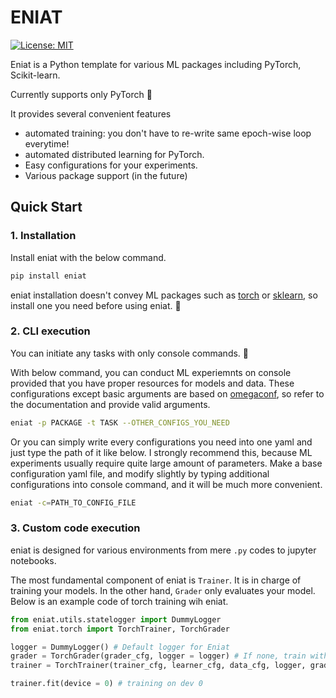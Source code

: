 #  ENIAT

[![License: MIT](https://img.shields.io/badge/License-MIT-azure.svg)](https://opensource.org/licenses/MIT)

Eniat is a Python template for various ML packages including PyTorch, Scikit-learn.

Currently supports only PyTorch :moyai:

It provides several convenient features

* automated training: you don't have to re-write same epoch-wise loop everytime!
* automated distributed learning for PyTorch.
* Easy configurations for your experiments.
* Various package support (in the future)

## Quick Start

### 1. Installation

Install eniat with the below command.

```bash
pip install eniat
```

eniat installation doesn't convey ML packages such as [torch](https://pytorch.org/) or [sklearn](https://scikit-learn.org/stable/), so install one you need before using eniat. :moyai:

### 2. CLI execution

You can initiate any tasks with only console commands. :moyai:

With below command, you can conduct ML experiemnts on console provided that you have proper resources for models and data. These configurations except basic arguments are based on [omegaconf](https://omegaconf.readthedocs.io/en/2.3_branch/), so refer to the documentation and provide valid arguments.

```bash
eniat -p PACKAGE -t TASK --OTHER_CONFIGS_YOU_NEED
```

Or you can simply write every configurations you need into one yaml and just type the path of it like below. I strongly recommend this, because ML experiments usually require quite large amount of parameters. Make a base configuration yaml file, and modify slightly by typing additional configurations into console command, and it will be much more convenient.

```bash
eniat -c=PATH_TO_CONFIG_FILE
```

### 3. Custom code execution

eniat is designed for various environments from mere `.py` codes to jupyter notebooks.

The most fundamental component of eniat is `Trainer`. It is in charge of training your models. In the other hand, `Grader` only evaluates your model. Below is an example code of torch training wih eniat.

```python
from eniat.utils.statelogger import DummyLogger
from eniat.torch import TorchTrainer, TorchGrader

logger = DummyLogger() # Default logger for Eniat
grader = TorchGrader(grader_cfg, logger = logger) # If none, train without evaluation
trainer = TorchTrainer(trainer_cfg, learner_cfg, data_cfg, logger, grader)

trainer.fit(device = 0) # training on dev 0
```
